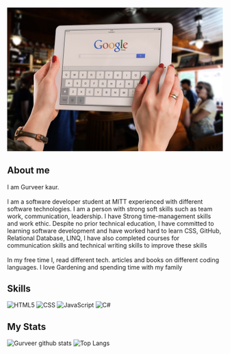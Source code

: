 ![plot](./assets/img/bar-gbece74500_1280.jpg) 


## About me

I am Gurveer kaur.
\
\
I am a software developer student at MITT experienced with different
software technologies. I am a person with strong soft skills such as team
work, communication, leadership. I have Strong time-management skills
and work ethic. Despite no prior technical education, I have committed to
learning software development and have worked hard to learn CSS, GitHub, Relational Database, LINQ, I have also completed courses
for communication skills and technical writing skills to improve these skills
\
\
In my free time I, read different tech. articles and books on different coding languages. I love Gardening and spending time with my family



## Skills
![HTML5](https://img.shields.io/badge/HTML-E34F26.svg?logo=HTML5&style=flat&logoColor=white")
![CSS](https://img.shields.io/badge/CSS-1572B6.svg?logo=CSS3&style=flat&logoColor=white")
![JavaScript](https://img.shields.io/badge/JavaScript-F7DF1E.svg?logo=JavaScript&style=flat&logoColor=white")
![C#](https://img.shields.io/badge/C%23-239120.svg?logo=C-sharp&style=flat")


## My Stats
![Gurveer github stats](https://github-readme-stats.vercel.app/api?username=GurveerKaur1&theme=radical&show_icons=true&include_all_commits=true&hide_border=true")
![Top Langs](https://github-readme-stats.vercel.app/api/top-langs/?username=GurveerKaur1&theme=blue-green&langs_count=8&layout=compact)

